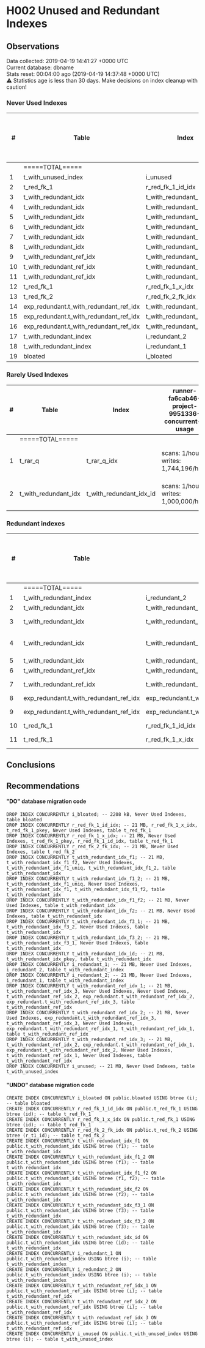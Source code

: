 # H002 Unused and Redundant Indexes #
## Observations ##
Data collected: 2019-04-19 14:41:27 +0000 UTC  
Current database: dbname  
Stats reset: 00:04:00 ago (2019-04-19 14:37:48 +0000 UTC)  
:warning: Statistics age is less than 30 days. Make decisions on index cleanup with caution!
### Never Used Indexes ###
  

\#| Table | Index | runner-fa6cab46-project-9951336-concurrent-0 usage | &#9660;&nbsp;Index size | Table size | Supports FK
--|-------|-------|----|-----|-----|-----
&nbsp;|=====TOTAL=====|||388.18&nbsp;MiB|724.57&nbsp;MiB|
1|t_with_unused_index|i_unused|0|21.45&nbsp;MiB|34.58&nbsp;MiB|
2|t_red_fk_1|r_red_fk_1_id_idx|0|21.45&nbsp;MiB|34.58&nbsp;MiB|Yes
3|t_with_redundant_idx|t_with_redundant_idx_f3_2|0|21.45&nbsp;MiB|49.77&nbsp;MiB|
4|t_with_redundant_idx|t_with_redundant_idx_f3_1|0|21.45&nbsp;MiB|49.77&nbsp;MiB|
5|t_with_redundant_idx|t_with_redundant_idx_f2|0|21.45&nbsp;MiB|49.77&nbsp;MiB|
6|t_with_redundant_idx|t_with_redundant_idx_f1_f2|0|21.45&nbsp;MiB|49.77&nbsp;MiB|
7|t_with_redundant_idx|t_with_redundant_idx_f1_2|0|21.45&nbsp;MiB|49.77&nbsp;MiB|
8|t_with_redundant_idx|t_with_redundant_idx_f1|0|21.45&nbsp;MiB|49.77&nbsp;MiB|
9|t_with_redundant_ref_idx|t_with_redundant_ref_idx_3|0|21.45&nbsp;MiB|34.58&nbsp;MiB|
10|t_with_redundant_ref_idx|t_with_redundant_ref_idx_2|0|21.45&nbsp;MiB|34.58&nbsp;MiB|
11|t_with_redundant_ref_idx|t_with_redundant_ref_idx_1|0|21.45&nbsp;MiB|34.58&nbsp;MiB|
12|t_red_fk_1|r_red_fk_1_x_idx|0|21.45&nbsp;MiB|34.58&nbsp;MiB|Yes
13|t_red_fk_2|r_red_fk_2_fk_idx|0|21.45&nbsp;MiB|42.24&nbsp;MiB|
14|exp_redundant.t_with_redundant_ref_idx|t_with_redundant_ref_idx_3|0|21.45&nbsp;MiB|34.58&nbsp;MiB|
15|exp_redundant.t_with_redundant_ref_idx|t_with_redundant_ref_idx_2|0|21.45&nbsp;MiB|34.58&nbsp;MiB|
16|exp_redundant.t_with_redundant_ref_idx|t_with_redundant_ref_idx_1|0|21.45&nbsp;MiB|34.58&nbsp;MiB|
17|t_with_redundant_index|i_redundant_2|0|21.45&nbsp;MiB|34.58&nbsp;MiB|
18|t_with_redundant_index|i_redundant_1|0|21.45&nbsp;MiB|34.58&nbsp;MiB|
19|bloated|i_bloated|0|2.16&nbsp;MiB|3.47&nbsp;MiB|

### Rarely Used Indexes ###
  

\#| Table | Index | runner-fa6cab46-project-9951336-concurrent-0 usage | &#9660;&nbsp;Index size | Table size | Comment | Supports FK
--|-------|-------|-----|-----|-----|----|-----
&nbsp;|=====TOTAL=====|||64.31&nbsp;MiB|99.65&nbsp;MiB||
1|t_rar_q|t_rar_q_idx|scans: 1\/hour, writes: 1,744,196\/hour|42.86&nbsp;MiB|49.88&nbsp;MiB|Low Scans, High Writes|
2|t_with_redundant_idx|t_with_redundant_idx_id|scans: 1\/hour, writes: 1,000,000\/hour|21.45&nbsp;MiB|49.77&nbsp;MiB|Low Scans, High Writes|

### Redundant indexes ###
  

\#| Table | Index | Redundant to |runner-fa6cab46-project-9951336-concurrent-0 usage | &#9660;&nbsp;Index size | Table size | Supports FK
--|-------|-------|--------------|--|-----|-----|-----
&nbsp;|=====TOTAL=====||||235.90&nbsp;MiB|441.06&nbsp;MiB|
1|t_with_redundant_index|i_redundant_2|i_redundant_1<br/>|0|21.45&nbsp;MiB|34.58&nbsp;MiB|
2|t_with_redundant_idx|t_with_redundant_idx_id|t_with_redundant_idx_pkey<br/>|0|21.45&nbsp;MiB|49.77&nbsp;MiB|
3|t_with_redundant_idx|t_with_redundant_idx_f1|t_with_redundant_idx_f1_f2<br/>t_with_redundant_idx_f1_uniq<br/>|0|21.45&nbsp;MiB|49.77&nbsp;MiB|
4|t_with_redundant_idx|t_with_redundant_idx_f1_2|t_with_redundant_idx_f1<br/>t_with_redundant_idx_f1_f2<br/>t_with_redundant_idx_f1_uniq<br/>|0|21.45&nbsp;MiB|49.77&nbsp;MiB|
5|t_with_redundant_idx|t_with_redundant_idx_f3_2|t_with_redundant_idx_f3_1<br/>|0|21.45&nbsp;MiB|49.77&nbsp;MiB|
6|t_with_redundant_ref_idx|t_with_redundant_ref_idx_2|t_with_redundant_ref_idx_1<br/>|0|21.45&nbsp;MiB|34.58&nbsp;MiB|
7|t_with_redundant_ref_idx|t_with_redundant_ref_idx_3|t_with_redundant_ref_idx_1<br/>t_with_redundant_ref_idx_2<br/>|0|21.45&nbsp;MiB|34.58&nbsp;MiB|
8|exp_redundant.t_with_redundant_ref_idx|exp_redundant.t_with_redundant_ref_idx_2|exp_redundant.t_with_redundant_ref_idx_1<br/>|0|21.45&nbsp;MiB|34.58&nbsp;MiB|
9|exp_redundant.t_with_redundant_ref_idx|exp_redundant.t_with_redundant_ref_idx_3|exp_redundant.t_with_redundant_ref_idx_1<br/>exp_redundant.t_with_redundant_ref_idx_2<br/>|0|21.45&nbsp;MiB|34.58&nbsp;MiB|
10|t_red_fk_1|r_red_fk_1_id_idx|t_red_fk_1_pkey<br/>|0|21.45&nbsp;MiB|34.58&nbsp;MiB|Yes
11|t_red_fk_1|r_red_fk_1_x_idx|r_red_fk_1_id_idx<br/>t_red_fk_1_pkey<br/>|0|21.45&nbsp;MiB|34.58&nbsp;MiB|Yes



## Conclusions ##


## Recommendations ##



#### "DO" database migration code ####
```
DROP INDEX CONCURRENTLY i_bloated; -- 2208 kB, Never Used Indexes, table bloated
DROP INDEX CONCURRENTLY r_red_fk_1_id_idx; -- 21 MB, r_red_fk_1_x_idx, t_red_fk_1_pkey, Never Used Indexes, table t_red_fk_1
DROP INDEX CONCURRENTLY r_red_fk_1_x_idx; -- 21 MB, Never Used Indexes, t_red_fk_1_pkey, r_red_fk_1_id_idx, table t_red_fk_1
DROP INDEX CONCURRENTLY r_red_fk_2_fk_idx; -- 21 MB, Never Used Indexes, table t_red_fk_2
DROP INDEX CONCURRENTLY t_with_redundant_idx_f1; -- 21 MB, t_with_redundant_idx_f1_f2, Never Used Indexes, t_with_redundant_idx_f1_uniq, t_with_redundant_idx_f1_2, table t_with_redundant_idx
DROP INDEX CONCURRENTLY t_with_redundant_idx_f1_2; -- 21 MB, t_with_redundant_idx_f1_uniq, Never Used Indexes, t_with_redundant_idx_f1, t_with_redundant_idx_f1_f2, table t_with_redundant_idx
DROP INDEX CONCURRENTLY t_with_redundant_idx_f1_f2; -- 21 MB, Never Used Indexes, table t_with_redundant_idx
DROP INDEX CONCURRENTLY t_with_redundant_idx_f2; -- 21 MB, Never Used Indexes, table t_with_redundant_idx
DROP INDEX CONCURRENTLY t_with_redundant_idx_f3_1; -- 21 MB, t_with_redundant_idx_f3_2, Never Used Indexes, table t_with_redundant_idx
DROP INDEX CONCURRENTLY t_with_redundant_idx_f3_2; -- 21 MB, t_with_redundant_idx_f3_1, Never Used Indexes, table t_with_redundant_idx
DROP INDEX CONCURRENTLY t_with_redundant_idx_id; -- 21 MB, t_with_redundant_idx_pkey, table t_with_redundant_idx
DROP INDEX CONCURRENTLY i_redundant_1; -- 21 MB, Never Used Indexes, i_redundant_2, table t_with_redundant_index
DROP INDEX CONCURRENTLY i_redundant_2; -- 21 MB, Never Used Indexes, i_redundant_1, table t_with_redundant_index
DROP INDEX CONCURRENTLY t_with_redundant_ref_idx_1; -- 21 MB, t_with_redundant_ref_idx_3, Never Used Indexes, Never Used Indexes, t_with_redundant_ref_idx_2, exp_redundant.t_with_redundant_ref_idx_2, exp_redundant.t_with_redundant_ref_idx_3, table t_with_redundant_ref_idx
DROP INDEX CONCURRENTLY t_with_redundant_ref_idx_2; -- 21 MB, Never Used Indexes, exp_redundant.t_with_redundant_ref_idx_3, t_with_redundant_ref_idx_3, Never Used Indexes, exp_redundant.t_with_redundant_ref_idx_1, t_with_redundant_ref_idx_1, table t_with_redundant_ref_idx
DROP INDEX CONCURRENTLY t_with_redundant_ref_idx_3; -- 21 MB, t_with_redundant_ref_idx_2, exp_redundant.t_with_redundant_ref_idx_1, exp_redundant.t_with_redundant_ref_idx_2, Never Used Indexes, t_with_redundant_ref_idx_1, Never Used Indexes, table t_with_redundant_ref_idx
DROP INDEX CONCURRENTLY i_unused; -- 21 MB, Never Used Indexes, table t_with_unused_index

```


#### "UNDO" database migration code ####
```
CREATE INDEX CONCURRENTLY i_bloated ON public.bloated USING btree (i); -- table bloated
CREATE INDEX CONCURRENTLY r_red_fk_1_id_idx ON public.t_red_fk_1 USING btree (id); -- table t_red_fk_1
CREATE INDEX CONCURRENTLY r_red_fk_1_x_idx ON public.t_red_fk_1 USING btree (id); -- table t_red_fk_1
CREATE INDEX CONCURRENTLY r_red_fk_2_fk_idx ON public.t_red_fk_2 USING btree (r_t1_id); -- table t_red_fk_2
CREATE INDEX CONCURRENTLY t_with_redundant_idx_f1 ON public.t_with_redundant_idx USING btree (f1); -- table t_with_redundant_idx
CREATE INDEX CONCURRENTLY t_with_redundant_idx_f1_2 ON public.t_with_redundant_idx USING btree (f1); -- table t_with_redundant_idx
CREATE INDEX CONCURRENTLY t_with_redundant_idx_f1_f2 ON public.t_with_redundant_idx USING btree (f1, f2); -- table t_with_redundant_idx
CREATE INDEX CONCURRENTLY t_with_redundant_idx_f2 ON public.t_with_redundant_idx USING btree (f2); -- table t_with_redundant_idx
CREATE INDEX CONCURRENTLY t_with_redundant_idx_f3_1 ON public.t_with_redundant_idx USING btree (f3); -- table t_with_redundant_idx
CREATE INDEX CONCURRENTLY t_with_redundant_idx_f3_2 ON public.t_with_redundant_idx USING btree (f3); -- table t_with_redundant_idx
CREATE INDEX CONCURRENTLY t_with_redundant_idx_id ON public.t_with_redundant_idx USING btree (id); -- table t_with_redundant_idx
CREATE INDEX CONCURRENTLY i_redundant_1 ON public.t_with_redundant_index USING btree (i); -- table t_with_redundant_index
CREATE INDEX CONCURRENTLY i_redundant_2 ON public.t_with_redundant_index USING btree (i); -- table t_with_redundant_index
CREATE INDEX CONCURRENTLY t_with_redundant_ref_idx_1 ON public.t_with_redundant_ref_idx USING btree (i); -- table t_with_redundant_ref_idx
CREATE INDEX CONCURRENTLY t_with_redundant_ref_idx_2 ON public.t_with_redundant_ref_idx USING btree (i); -- table t_with_redundant_ref_idx
CREATE INDEX CONCURRENTLY t_with_redundant_ref_idx_3 ON public.t_with_redundant_ref_idx USING btree (i); -- table t_with_redundant_ref_idx
CREATE INDEX CONCURRENTLY i_unused ON public.t_with_unused_index USING btree (i); -- table t_with_unused_index

```



